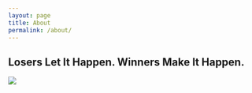 ```yaml
---
layout: page
title: About
permalink: /about/
---
```


## Losers Let It Happen.  Winners Make It Happen.

![](/images/IMG_1067.JPG)
